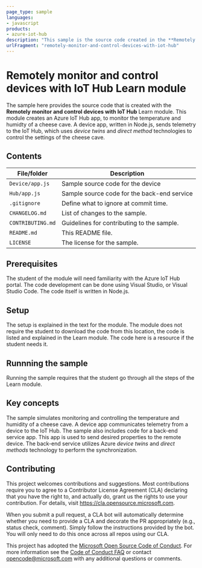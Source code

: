 ```yaml
---
page_type: sample
languages:
- javascript
products:
- azure-iot-hub
description: "This sample is the source code created in the **Remotely monitor and control devices with IoT Hub** Learn module. The scenario is a cheese cave."
urlFragment: "remotely-monitor-and-control-devices-with-iot-hub"
---
```


# Remotely monitor and control devices with IoT Hub Learn module

<!-- 
Guidelines on README format: https://review.docs.microsoft.com/help/onboard/admin/samples/concepts/readme-template?branch=master

Guidance on onboarding samples to docs.microsoft.com/samples: https://review.docs.microsoft.com/help/onboard/admin/samples/process/onboarding?branch=master

Taxonomies for products and languages: https://review.docs.microsoft.com/new-hope/information-architecture/metadata/taxonomies?branch=master
-->

The sample here provides the source code that is created with the **Remotely monitor and control devices with IoT Hub** Learn module. This module creates an Azure IoT Hub app, to monitor the temperature and humidty of a cheese cave. A device app, written in Node.js, sends telemetry to the IoT Hub, which uses _device twins_ and _direct method_ technologies to control the settings of the cheese cave.

## Contents

| File/folder       | Description                                |
|-------------------|--------------------------------------------|
| `Device/app.js`   | Sample source code for the device          |
| `Hub/app.js`      | Sample source code for the back-end service |
| `.gitignore`      | Define what to ignore at commit time.      |
| `CHANGELOG.md`    | List of changes to the sample.             |
| `CONTRIBUTING.md` | Guidelines for contributing to the sample. |
| `README.md`       | This README file.                          |
| `LICENSE`         | The license for the sample.                |

## Prerequisites

The student of the module will need familiarity with the Azure IoT Hub portal. The code development can be done using Visual Studio, or Visual Studio Code. The code itself is written in Node.js.

## Setup

The setup is explained in the text for the module. The module does not require the student to download the code from this location, the code is listed and explained in the Learn module. The code here is a resource if the student needs it.

## Runnning the sample

Running the sample requires that the student go through all the steps of the Learn module.

## Key concepts

The sample simulates monitoring and controlling the temperature and humidity of a cheese cave. A device app communicates telemetry from  a device to the IoT Hub. The sample also includes code for a back-end service app. This app is used to send desired properties to the remote device. The back-end service utilizes Azure _device twins_ and _direct methods_ technology to perform the synchronization.

## Contributing

This project welcomes contributions and suggestions.  Most contributions require you to agree to a
Contributor License Agreement (CLA) declaring that you have the right to, and actually do, grant us
the rights to use your contribution. For details, visit https://cla.opensource.microsoft.com.

When you submit a pull request, a CLA bot will automatically determine whether you need to provide
a CLA and decorate the PR appropriately (e.g., status check, comment). Simply follow the instructions
provided by the bot. You will only need to do this once across all repos using our CLA.

This project has adopted the [Microsoft Open Source Code of Conduct](https://opensource.microsoft.com/codeofconduct/).
For more information see the [Code of Conduct FAQ](https://opensource.microsoft.com/codeofconduct/faq/) or
contact [opencode@microsoft.com](mailto:opencode@microsoft.com) with any additional questions or comments.
